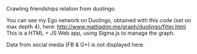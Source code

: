 Crawling friendships relation from duolingo.

You can see my Ego network on Duolingo, obtained with this code (set on max depth 4), here:
http://www.mattiadmr.me/graph/duolingo/filter.html
This is a HTML + JS Web app, using Sigma.js to manage the graph.

Data from social media (FB & G+) is not displayed here.
